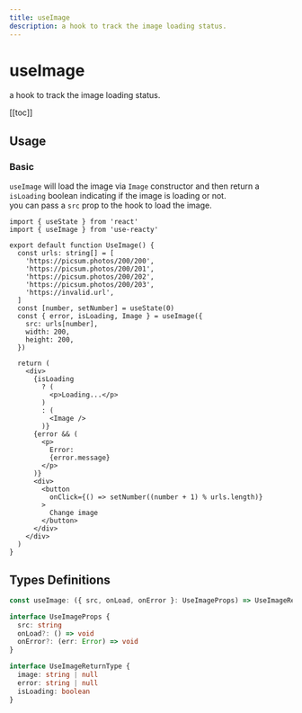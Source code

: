 ```yaml
---
title: useImage
description: a hook to track the image loading status.
---
```


# useImage

a hook to track the image loading status.

[[toc]]

## Usage

### Basic

`useImage` will load the image via `Image` constructor and then return a `isLoading` boolean indicating if the image is loading or not.
<br />
you can pass a `src` prop to the hook to load the image.

```tsx
import { useState } from 'react'
import { useImage } from 'use-reacty'

export default function UseImage() {
  const urls: string[] = [
    'https://picsum.photos/200/200',
    'https://picsum.photos/200/201',
    'https://picsum.photos/200/202',
    'https://picsum.photos/200/203',
    'https://invalid.url',
  ]
  const [number, setNumber] = useState(0)
  const { error, isLoading, Image } = useImage({
    src: urls[number],
    width: 200,
    height: 200,
  })

  return (
    <div>
      {isLoading
        ? (
          <p>Loading...</p>
        )
        : (
          <Image />
        )}
      {error && (
        <p>
          Error:
          {error.message}
        </p>
      )}
      <div>
        <button
          onClick={() => setNumber((number + 1) % urls.length)}
        >
          Change image
        </button>
      </div>
    </div>
  )
}
```

<div>
<div ref="demo"></div>
</div>

## Types Definitions

```ts
const useImage: ({ src, onLoad, onError }: UseImageProps) => UseImageReturnType

interface UseImageProps {
  src: string
  onLoad?: () => void
  onError?: (err: Error) => void
}

interface UseImageReturnType {
  image: string | null
  error: string | null
  isLoading: boolean
}
```

<script setup>
import { createElement } from 'react'
import { createRoot } from 'react-dom/client'
import { ref, onMounted } from 'vue'
import UseImage from './use-image.tsx'

const demo = ref()

onMounted(() => {
  const root = createRoot(demo.value)
  root.render(createElement(UseImage, {}, null))
})

</script>
